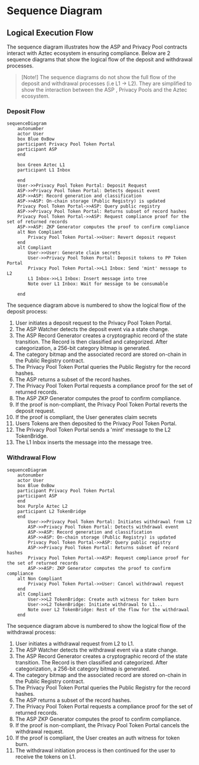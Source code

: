 # Sequence Diagram

## Logical Execution Flow
The sequence diagram illustrates how the ASP and Privacy Pool contracts interact with Aztec ecosystem in ensuring compliance. Below are 2 sequence diagrams that show the logical flow of the deposit and withdrawal processes.

> [Note!]
> The sequence diagrams do not show the full flow of the deposit and withdrawal processes (i.e L1 -> L2). They are simplified to show the interaction between the ASP , Privacy Pools and the Aztec ecosystem.

### Deposit Flow
``` mermaid
sequenceDiagram
    autonumber
    actor User
    box Blue 0xBow
    participant Privacy Pool Token Portal
    participant ASP
    end
    
    box Green Aztec L1
    participant L1 Inbox
    
    end
    User->>Privacy Pool Token Portal: Deposit Request
    ASP->>Privacy Pool Token Portal: Detects deposit event
    ASP->>ASP: Record generation and classification
    ASP->>ASP: On-chain storage (Public Registry) is updated
    Privacy Pool Token Portal->>ASP: Query public registry
    ASP->>Privacy Pool Token Portal: Returns subset of record hashes
    Privacy Pool Token Portal->>ASP: Request compliance proof for the set of returned records
    ASP->>ASP: ZKP Generator computes the proof to confirm compliance
    alt Non Compliant
        Privacy Pool Token Portal->>User: Revert deposit request
    end
    alt Compliant
        User->>User: Generate claim secrets
        User->>Privacy Pool Token Portal: Deposit tokens to PP Token Portal
        Privacy Pool Token Portal->>L1 Inbox: Send 'mint' message to L2
        L1 Inbox->>L1 Inbox: Insert message into tree
        Note over L1 Inbox: Wait for message to be consumable
        
    end

```
The sequence diagram above is numbered to show the logical flow of the deposit process:
1. User initiates a deposit request to the Privacy Pool Token Portal.
2. The ASP Watcher detects the deposit event via a state change.
3. The ASP Record Generator creates a cryptographic record of the state transition. The Record is then classified and categorized. After categorization, a 256-bit category bitmap is generated.
4. The category bitmap and the associated record are stored on-chain in the Public Registry contract.
5. The Privacy Pool Token Portal queries the Public Registry for the record hashes.
6. The ASP returns a subset of the record hashes.
7. The Privacy Pool Token Portal requests a compliance proof for the set of returned records.
8. The ASP ZKP Generator computes the proof to confirm compliance.
9. If the proof is non-compliant, the Privacy Pool Token Portal reverts the deposit request.
10. If the proof is compliant, the User generates claim secrets
11. Users Tokens are then deposited to the Privacy Pool Token Portal.
12. The Privacy Pool Token Portal sends a 'mint' message to the L2 TokenBridge.
13. The L1 Inbox inserts the message into the message tree.

### Withdrawal Flow

``` mermaid
sequenceDiagram
    autonumber
    actor User
    box Blue 0xBow
    participant Privacy Pool Token Portal
    participant ASP
    end
    box Purple Aztec L2
    participant L2 TokenBridge
    end
        User->>Privacy Pool Token Portal: Initiates withdrawal from L2
        ASP->>Privacy Pool Token Portal: Detects withdrawal event
        ASP->>ASP: Record generation and classification
        ASP->>ASP: On-chain storage (Public Registry) is updated
        Privacy Pool Token Portal->>ASP: Query public registry
        ASP->>Privacy Pool Token Portal: Returns subset of record hashes
        Privacy Pool Token Portal->>ASP: Request compliance proof for the set of returned records
        ASP->>ASP: ZKP Generator computes the proof to confirm compliance
    alt Non Compliant
        Privacy Pool Token Portal->>User: Cancel withdrawal request
    end
    alt Compliant
        User->>L2 TokenBridge: Create auth witness for token burn
        User->>L2 TokenBridge: Initiate withdrawal to L1...
        Note over L2 TokenBridge: Rest of the flow for the withdrawal
    end
```

The sequence diagram above is numbered to show the logical flow of the withdrawal process:
1. User initiates a withdrawal request from L2 to L1.
2. The ASP Watcher detects the withdrawal event via a state change.
3. The ASP Record Generator creates a cryptographic record of the state transition. The Record is then classified and categorized. After categorization, a 256-bit category bitmap is generated.
4. The category bitmap and the associated record are stored on-chain in the Public Registry contract.
5. The Privacy Pool Token Portal queries the Public Registry for the record hashes.
6. The ASP returns a subset of the record hashes.
7. The Privacy Pool Token Portal requests a compliance proof for the set of returned records.
8. The ASP ZKP Generator computes the proof to confirm compliance.
9. If the proof is non-compliant, the Privacy Pool Token Portal cancels the withdrawal request.
10. If the proof is compliant, the User creates an auth witness for token burn.
11. The withdrawal initiation process is then continued for the user to receive the tokens on L1.